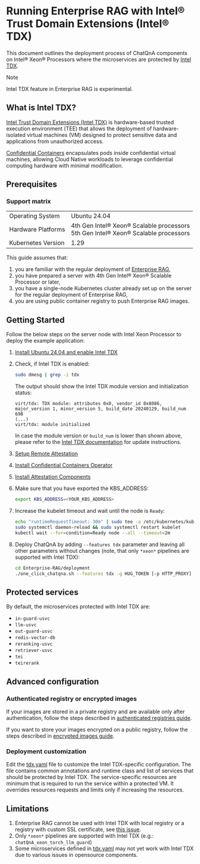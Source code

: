 # Running Enterprise RAG with Intel® Trust Domain Extensions (Intel® TDX)

This document outlines the deployment process of ChatQnA components on Intel® Xeon® Processors where the microservices are protected by [Intel TDX](https://www.intel.com/content/www/us/en/developer/tools/trust-domain-extensions/overview.html).

> [!NOTE]
> Intel TDX feature in Enterprise RAG is experimental.


## What is Intel TDX?

[Intel Trust Domain Extensions (Intel TDX)](https://www.intel.com/content/www/us/en/developer/tools/trust-domain-extensions/overview.html) is hardware-based trusted execution environment (TEE) that allows the deployment of hardware-isolated virtual machines (VM) designed to protect sensitive data and applications from unauthorized access.

[Confidential Containers](https://confidentialcontainers.org/docs/overview/) encapsulates pods inside confidential virtual machines, allowing Cloud Native workloads to leverage confidential computing hardware with minimal modification.


## Prerequisites

### Support matrix

|                    |                                                                                      |
|--------------------|--------------------------------------------------------------------------------------|
| Operating System   | Ubuntu 24.04                                                                         |
| Hardware Platforms | 4th Gen Intel® Xeon® Scalable processors<br>5th Gen Intel® Xeon® Scalable processors |
| Kubernetes Version | 1.29                                                                                 |

This guide assumes that:

1. you are familiar with the regular deployment of [Enterprise RAG](../README.md),
2. you have prepared a server with 4th Gen Intel® Xeon® Scalable Processor or later,
3. you have a single-node Kubernetes cluster already set up on the server for the regular deployment of Enterprise RAG, 
4. you are using public container registry to push Enterprise RAG images.


## Getting Started

Follow the below steps on the server node with Intel Xeon Processor to deploy the example application:

1. [Install Ubuntu 24.04 and enable Intel TDX](https://github.com/canonical/tdx/blob/noble-24.04/README.md#setup-host-os)
2. Check, if Intel TDX is enabled:

   ```bash
   sudo dmesg | grep -i tdx
   ```
   
   The output should show the Intel TDX module version and initialization status: 
   ```text
   virt/tdx: TDX module: attributes 0x0, vendor_id 0x8086, major_version 1, minor_version 5, build_date 20240129, build_num 698
   (...)
   virt/tdx: module initialized
   ```
   
   In case the module version or `build_num` is lower than shown above, please refer to the [Intel TDX documentation](https://cc-enabling.trustedservices.intel.com/intel-tdx-enabling-guide/04/hardware_setup/#deploy-specific-intel-tdx-module-version) for update instructions.

3. [Setup Remote Attestation](https://github.com/canonical/tdx?tab=readme-ov-file#setup-remote-attestation)
4. [Install Confidential Containers Operator](https://cc-enabling.trustedservices.intel.com/intel-confidential-containers-guide/02/infrastructure_setup/#install-confidential-containers-operator)
5. [Install Attestation Components](https://cc-enabling.trustedservices.intel.com/intel-confidential-containers-guide/02/infrastructure_setup/#install-attestation-components)
6. Make sure that you have exported the KBS_ADDRESS:

   ```bash
   export KBS_ADDRESS=<YOUR_KBS_ADDRESS>
   ```

7. Increase the kubelet timeout and wait until the node is `Ready`:

   ```bash
   echo "runtimeRequestTimeout: 30m" | sudo tee -a /etc/kubernetes/kubelet-config.yaml > /dev/null 2>&1
   sudo systemctl daemon-reload && sudo systemctl restart kubelet
   kubectl wait --for=condition=Ready node --all --timeout=2m
   ```

8. Deploy ChatQnA by adding `--features tdx` parameter and leaving all other parameters without changes (note, that only `*xeon*` pipelines are supported with Intel TDX):

   ```bash
   cd Enterprise-RAG/deployment                               
   ./one_click_chatqna.sh --features tdx -g HUG_TOKEN [-p HTTP_PROXY] [-u HTTPS_PROXY] [-n NO_PROXY] -d [PIPELINE] -t [TAG] -y [REGISTRY]
   ```


## Protected services

By default, the microservices protected with Intel TDX are:

* `in-guard-usvc` 
* `llm-usvc` 
* `out-guard-usvc` 
* `redis-vector-db` 
* `reranking-usvc` 
* `retriever-usvc` 
* `tei` 
* `teirerank`


## Advanced configuration


### Authenticated registry or encrypted images

If your images are stored in a private registry and are available only after authentication, follow the steps described in [authenticated registries guide](https://confidentialcontainers.org/docs/features/authenticated-registries/).

If you want to store your images encrypted on a public registry, follow the steps described in [encrypted images guide](https://confidentialcontainers.org/docs/features/encrypted-images/).


### Deployment customization

Edit the [tdx.yaml](../deployment/microservices-connector/helm/resources-tdx.yaml) file to customize the Intel TDX-specific configuration.
The file contains common annotations and runtime class and list of services that should be protected by Intel TDX.
The service-specific resources are minimum that is required to run the service within a protected VM.
It overrides resources requests and limits only if increasing the resources.


## Limitations

1. Enterprise RAG cannot be used with Intel TDX with local registry or a registry with custom SSL certificate, see [this issue](https://github.com/kata-containers/kata-containers/issues/10507).
2. Only `*xeon*` pipelines are supported with Intel TDX (e.g.: `chatQnA_xeon_torch_llm_guard`)
3. Some microservices defined in [tdx.yaml](../deployment/microservices-connector/helm/resources-tdx.yaml) may not yet work with Intel TDX due to various issues in opensource components.
